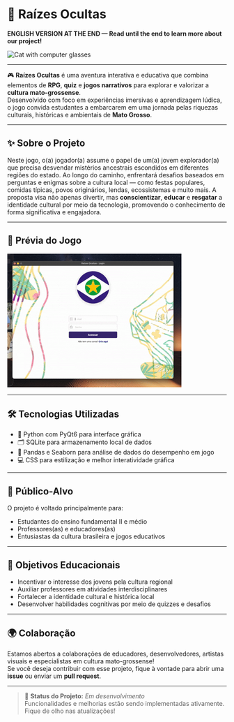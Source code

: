 # 🌱 Raízes Ocultas

**__ENGLISH VERSION AT THE END — Read until the end to learn more about our project!__**

![Cat with computer glasses](https://media.giphy.com/media/VbnUQpnihPSIgIXuZv/giphy.gif)


---

🎮 **Raízes Ocultas** é uma aventura interativa e educativa que combina elementos de **RPG**, **quiz** e **jogos narrativos** para explorar e valorizar a **cultura mato-grossense**.  
Desenvolvido com foco em experiências imersivas e aprendizagem lúdica, o jogo convida estudantes a embarcarem em uma jornada pelas riquezas culturais, históricas e ambientais de **Mato Grosso**.

---

## ✨ Sobre o Projeto

Neste jogo, o(a) jogador(a) assume o papel de um(a) jovem explorador(a) que precisa desvendar mistérios ancestrais escondidos em diferentes regiões do estado. Ao longo do caminho, enfrentará desafios baseados em perguntas e enigmas sobre a cultura local — como festas populares, comidas típicas, povos originários, lendas, ecossistemas e muito mais.
A proposta visa não apenas divertir, mas **conscientizar**, **educar** e **resgatar** a identidade cultural por meio da tecnologia, promovendo o conhecimento de forma significativa e engajadora.

---

## 🎥 Prévia do Jogo

![Gameplay Preview](https://raw.githubusercontent.com/Barbiero-Ana/Raizes-Ocultas/main/preview/Raizes-ocultas.gif)


---

## 🛠️ Tecnologias Utilizadas

- 🐍 Python com PyQt6 para interface gráfica
- 🗂️ SQLite para armazenamento local de dados
- 🐼 Pandas e Seaborn para análise de dados do desempenho em jogo
- 💻 CSS para estilização e melhor interatividade gráfica 
---

## 🎯 Público-Alvo

O projeto é voltado principalmente para:

- Estudantes do ensino fundamental II e médio  
- Professores(as) e educadores(as)  
- Entusiastas da cultura brasileira e jogos educativos  

---

## 🧠 Objetivos Educacionais

- Incentivar o interesse dos jovens pela cultura regional  
- Auxiliar professores em atividades interdisciplinares  
- Fortalecer a identidade cultural e histórica local  
- Desenvolver habilidades cognitivas por meio de quizzes e desafios  

---

## 🌍 Colaboração

Estamos abertos a colaborações de educadores, desenvolvedores, artistas visuais e especialistas em cultura mato-grossense!  
Se você deseja contribuir com esse projeto, fique à vontade para abrir uma **issue** ou enviar um **pull request**.  

---

> 🚧 **Status do Projeto:** _Em desenvolvimento_  
> Funcionalidades e melhorias estão sendo implementadas ativamente. Fique de olho nas atualizações!
